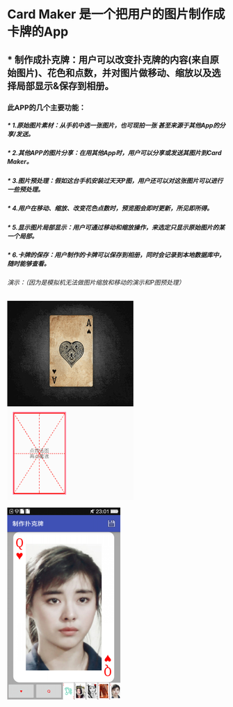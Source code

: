 # Card Maker 是一个把用户的图片制作成卡牌的App




## * 制作成扑克牌：用户可以改变扑克牌的内容(来自原始图片)、花色和点数，并对图片做移动、缩放以及选择局部显示&保存到相册。



### 此APP的几个主要功能：

##### * 1.原始图片素材：从手机中选一张图片，也可现拍一张 甚至来源于其他App的分享/发送。
##### * 2.其他APP的图片分享：在用其他App时，用户可以分享或发送其图片到Card Maker。
##### * 3.图片预处理：假如这台手机安装过天天P图，用户还可以对这张图片可以进行一些预处理。
##### * 4.用户在移动、缩放、改变花色点数时，预览图会即时更新，所见即所得。
##### * 5.显示图片局部显示：用户可通过移动和缩放操作，来选定只显示原始图片的某一个局部。
##### * 6.卡牌的保存：用户制作的卡牌可以保存到相册，同时会记录到本地数据库中，随时能够查看。


###### 演示：（因为是模拟机无法做图片缩放和移动的演示和P图预处理）

![image](https://github.com/sallyQin/CardMaker/raw/master/app/src/main/res/drawable/readme_display1.gif) 


![image](https://github.com/sallyQin/CardMaker/raw/master/app/src/main/res/drawable/readme_pic.png) 
